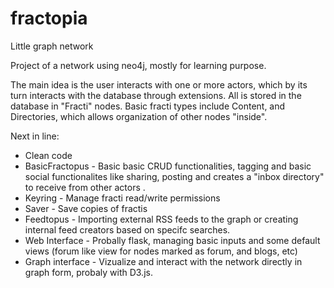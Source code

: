 # fractopia
Little graph network

Project of a network using neo4j, mostly for learning purpose.

The main idea is the user interacts with one or more actors, which by its turn interacts with the database through extensions. All is stored in the database in "Fracti" nodes. Basic fracti types include Content, and Directories, which allows organization of other nodes "inside".


Next in line:

* Clean code
* BasicFractopus - Basic basic CRUD functionalities, tagging and basic social functionalites like sharing, posting and creates a "inbox directory" to receive from other actors .
* Keyring - Manage fracti read/write permissions
* Saver - Save copies of fractis
* Feedtopus - Importing external RSS feeds to the graph or creating internal feed creators based on specifc searches.
* Web Interface - Probally flask, managing basic inputs and some default views (forum like view for nodes marked as forum, and blogs, etc)
* Graph interface - Vizualize and interact with the network directly in graph form, probaly with D3.js.
